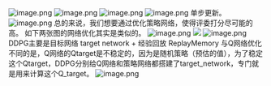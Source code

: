 ![image.png](https://cdn.jsdelivr.net/gh/Bluestone-work/image/image/20241014220848.png)
![image.png](https://cdn.jsdelivr.net/gh/Bluestone-work/image/image/20241014220938.png)
![image.png](https://cdn.jsdelivr.net/gh/Bluestone-work/image/image/20241014221120.png)
![image.png](https://cdn.jsdelivr.net/gh/Bluestone-work/image/image/20241014221222.png)
单步更新。
![image.png](https://cdn.jsdelivr.net/gh/Bluestone-work/image/image/20241014221439.png)
总的来说，我们想要通过优化策略网络，使得评委打分尽可能的高。
如下两张图的网络优化其实是类似的。
![image.png](https://cdn.jsdelivr.net/gh/Bluestone-work/image/image/20241014223555.png)
![](https://cdn.jsdelivr.net/gh/Bluestone-work/image/image/20241014223652.png)
![image.png](https://cdn.jsdelivr.net/gh/Bluestone-work/image/image/20241014223352.png)
DDPG主要是目标网络 target network + 经验回放 ReplayMemory
与Q网络优化不同的是，Q网络的Qtarget是不稳定的，因为是随机策略（预估的值），为了稳定这个Qtarget，DDPG分别给Q网络和策略网络都搭建了target_network，专门就是用来计算这个Q_target。
![image.png](https://cdn.jsdelivr.net/gh/Bluestone-work/image/image/20241014224056.png)
